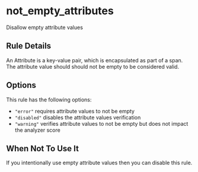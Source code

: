 # not_empty_attributes

Disallow empty attribute values

## Rule Details

An Attribute is a key-value pair, which is encapsulated as part of a span. The attribute value should should not be empty to be considered valid.

## Options

This rule has the following options:

- `"error"` requires attribute values to not be empty
- `"disabled"` disables the attribute values verification
- `"warning"` verifies attribute values to not be empty but does not impact the analyzer score

## When Not To Use It

If you intentionally use empty attribute values then you can disable this rule.
